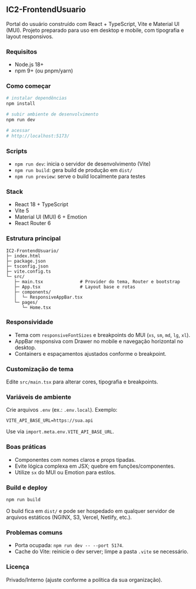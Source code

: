 ## IC2-FrontendUsuario

Portal do usuário construído com React + TypeScript, Vite e Material UI (MUI). Projeto preparado para uso em desktop e mobile, com tipografia e layout responsivos.

### Requisitos
- Node.js 18+
- npm 9+ (ou pnpm/yarn)

### Como começar
```bash
# instalar dependências
npm install

# subir ambiente de desenvolvimento
npm run dev

# acessar
# http://localhost:5173/
```

### Scripts
- `npm run dev`: inicia o servidor de desenvolvimento (Vite)
- `npm run build`: gera build de produção em `dist/`
- `npm run preview`: serve o build localmente para testes

### Stack
- React 18 + TypeScript
- Vite 5
- Material UI (MUI) 6 + Emotion
- React Router 6

### Estrutura principal
```
IC2-FrontendUsuario/
├─ index.html
├─ package.json
├─ tsconfig.json
├─ vite.config.ts
└─ src/
   ├─ main.tsx              # Provider do tema, Router e bootstrap
   ├─ App.tsx               # Layout base e rotas
   ├─ components/
   │  └─ ResponsiveAppBar.tsx
   └─ pages/
      └─ Home.tsx
```

### Responsividade
- Tema com `responsiveFontSizes` e breakpoints do MUI (`xs`, `sm`, `md`, `lg`, `xl`).
- AppBar responsiva com Drawer no mobile e navegação horizontal no desktop.
- Containers e espaçamentos ajustados conforme o breakpoint.

### Customização de tema
Edite `src/main.tsx` para alterar cores, tipografia e breakpoints.

### Variáveis de ambiente
Crie arquivos `.env` (ex.: `.env.local`). Exemplo:
```
VITE_API_BASE_URL=https://sua.api
```
Use via `import.meta.env.VITE_API_BASE_URL`.

### Boas práticas
- Componentes com nomes claros e props tipadas.
- Evite lógica complexa em JSX; quebre em funções/componentes.
- Utilize `sx` do MUI ou Emotion para estilos.

### Build e deploy
```bash
npm run build
```
O build fica em `dist/` e pode ser hospedado em qualquer servidor de arquivos estáticos (NGINX, S3, Vercel, Netlify, etc.).

### Problemas comuns
- Porta ocupada: `npm run dev -- --port 5174`.
- Cache do Vite: reinicie o dev server; limpe a pasta `.vite` se necessário.

### Licença
Privado/Interno (ajuste conforme a política da sua organização).




